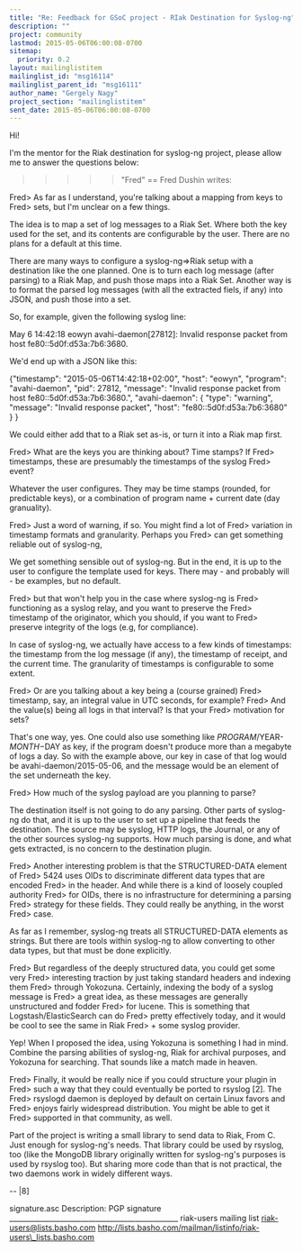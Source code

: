 ```yaml
---
title: "Re: Feedback for GSoC project - RIak Destination for Syslog-ng"
description: ""
project: community
lastmod: 2015-05-06T06:00:08-0700
sitemap:
  priority: 0.2
layout: mailinglistitem
mailinglist_id: "msg16114"
mailinglist_parent_id: "msg16111"
author_name: "Gergely Nagy"
project_section: "mailinglistitem"
sent_date: 2015-05-06T06:00:08-0700
---
```



Hi!

I'm the mentor for the Riak destination for syslog-ng project, please
allow me to answer the questions below:

>>>>> "Fred" == Fred Dushin  writes:

 Fred> As far as I understand, you're talking about a mapping from keys to
 Fred> sets, but I'm unclear on a few things.

The idea is to map a set of log messages to a Riak Set. Where both the
key used for the set, and its contents are configurable by the
user. There are no plans for a default at this time.

There are many ways to configure a syslog-ng=>Riak setup with a
destination like the one planned. One is to turn each log message (after
parsing) to a Riak Map, and push those maps into a Riak Set. Another way
is to format the parsed log messages (with all the extracted fiels, if
any) into JSON, and push those into a set.

So, for example, given the following syslog line:

May 6 14:42:18 eowyn avahi-daemon[27812]: Invalid response packet from host 
fe80::5d0f:d53a:7b6:3680.

We'd end up with a JSON like this:

{"timestamp": "2015-05-06T14:42:18+02:00",
 "host": "eowyn",
 "program": "avahi-daemon",
 "pid": 27812,
 "message": "Invalid response packet from host fe80::5d0f:d53a:7b6:3680.",
 "avahi-daemon": {
 "type": "warning",
 "message": "Invalid response packet",
 "host": "fe80::5d0f:d53a:7b6:3680"
 }
}

We could either add that to a Riak set as-is, or turn it into a Riak map
first.

 Fred> What are the keys you are thinking about? Time stamps? If
 Fred> timestamps, these are presumably the timestamps of the syslog
 Fred> event?

Whatever the user configures. They may be time stamps (rounded, for
predictable keys), or a combination of program name + current date (day
granuality).

 Fred> Just a word of warning, if so. You might find a lot of
 Fred> variation in timestamp formats and granularity. Perhaps you
 Fred> can get something reliable out of syslog-ng,

We get something sensible out of syslog-ng. But in the end, it is up to
the user to configure the template used for keys. There may - and
probably will - be examples, but no default.

 Fred> but that won't help you in the case where syslog-ng is
 Fred> functioning as a syslog relay, and you want to preserve the
 Fred> timestamp of the originator, which you should, if you want to
 Fred> preserve integrity of the logs (e.g, for compliance).

In case of syslog-ng, we actually have access to a few kinds of
timestamps: the timestamp from the log message (if any), the timestamp
of receipt, and the current time. The granularity of timestamps is
configurable to some extent.

 Fred> Or are you talking about a key being a (course grained)
 Fred> timestamp, say, an integral value in UTC seconds, for example?
 Fred> And the value(s) being all logs in that interval? Is that your
 Fred> motivation for sets?

That's one way, yes. One could also use something like
$PROGRAM/$YEAR-$MONTH-$DAY as key, if the program doesn't produce more
than a megabyte of logs a day. So with the example above, our key in
case of that log would be avahi-daemon/2015-05-06, and the message would
be an element of the set underneath the key.

 Fred> How much of the syslog payload are you planning to parse?

The destination itself is not going to do any parsing. Other parts of
syslog-ng do that, and it is up to the user to set up a pipeline that
feeds the destination. The source may be syslog, HTTP logs, the Journal,
or any of the other sources syslog-ng supports. How much parsing is
done, and what gets extracted, is no concern to the destination plugin.

 Fred> Another interesting problem is that the STRUCTURED-DATA element of
 Fred> 5424 uses OIDs to discriminate different data types that are encoded
 Fred> in the header. And while there is a kind of loosely coupled authority
 Fred> for OIDs, there is no infrastructure for determining a parsing
 Fred> strategy for these fields. They could really be anything, in the worst
 Fred> case.

As far as I remember, syslog-ng treats all STRUCTURED-DATA elements as
strings. But there are tools within syslog-ng to allow converting to
other data types, but that must be done explicitly.

 Fred> But regardless of the deeply structured data, you could get some very
 Fred> interesting traction by just taking standard headers and indexing them
 Fred> through Yokozuna. Certainly, indexing the body of a syslog message is
 Fred> a great idea, as these messages are generally unstructured and fodder
 Fred> for lucene. This is something that Logstash/ElasticSearch can do
 Fred> pretty effectively today, and it would be cool to see the same in Riak
 Fred> + some syslog provider.

Yep! When I proposed the idea, using Yokozuna is something I had in
mind. Combine the parsing abilities of syslog-ng, Riak for archival
purposes, and Yokozuna for searching. That sounds like a match made in heaven.

 Fred> Finally, it would be really nice if you could structure your plugin in
 Fred> such a way that they could eventually be ported to rsyslog [2]. The
 Fred> rsyslogd daemon is deployed by default on certain Linux favors and
 Fred> enjoys fairly widespread distribution. You might be able to get it
 Fred> supported in that community, as well.

Part of the project is writing a small library to send data to Riak,
From C. Just enough for syslog-ng's needs. That library could be used by
rsyslog, too (like the MongoDB library originally written for
syslog-ng's purposes is used by rsyslog too). But sharing more code than
that is not practical, the two daemons work in widely different ways.

-- 
|8]


signature.asc
Description: PGP signature
\_\_\_\_\_\_\_\_\_\_\_\_\_\_\_\_\_\_\_\_\_\_\_\_\_\_\_\_\_\_\_\_\_\_\_\_\_\_\_\_\_\_\_\_\_\_\_
riak-users mailing list
riak-users@lists.basho.com
http://lists.basho.com/mailman/listinfo/riak-users\_lists.basho.com

